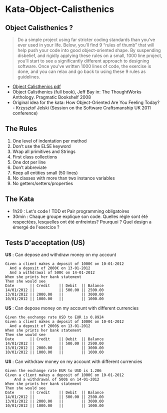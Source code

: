 # Kata-Object-Calisthenics


Object Calisthenics ?
---------

>Do a simple project using far stricter coding standards than you’ve ever used in your life.
>Below, you’ll find 9 “rules of thumb” that will help push your code into good object-oriented
>shape.
>By suspending disbelief, and rigidly applying these rules on a small, 1000 line project, you’ll
>start to see a significantly different approach to designing software. Once you’ve written 1000
>lines of code, the exercise is done, and you can relax and go back to using these 9 rules as
>guidelines.

-  [Object Calisthenics pdf](http://www.cs.helsinki.fi/u/luontola/tdd-2009/ext/ObjectCalisthenics.pdf)
-  Object Calisthenics (full book), Jeff Bay in: The ThoughtWorks Anthology.
Pragmatic Bookshelf 2008
-  Original idea for the kata: How Object-Oriented Are You Feeling Today? - Krzysztof Jelski (Session on the Software Craftsmanship UK 2011 conference)

The Rules
---------

1. One level of indentation per method
2. Don’t use the ELSE keyword
3. Wrap all primitives and Strings
4. First class collections
5. One dot per line
6. Don’t abbreviate
7. Keep all entities small (50 lines)
8. No classes with more than two instance variables
9. No getters/setters/properties

The Kata
---------
- 1h20 : Let's code ! TDD et Pair programming obligatoires
- 30min : Chaque groupe explique son code. Quelles règle sont été respectées, lesquelles ont été enfreintes? Pourquoi ? Quel design a émergé de l'exercice ?

Tests D'acceptation (US)
---------
**US** : Can depose and withdraw money on my account

```
Given a client makes a deposit of 1000€ on 10-01-2012
  And a deposit of 2000€ on 13-01-2012
  And a withdrawal of 500€ on 14-01-2012
When she prints her bank statement
Then she would see
Date       || Credit    || Debit  || Balance
14/01/2012 ||           || 500.00 || 2500.00
13/01/2012 || 2000.00   ||        || 3000.00
10/01/2012 || 1000.00   ||        || 1000.00
```

**US** : Can depose money on my account with different currencies

```
Given the exchange rate USD to EUR is 0.8924 
Given a client makes a deposit of 1000€ on 10-01-2012
  And a deposit of 2000$ on 13-01-2012
When she prints her bank statement
Then she would see
Date       || Credit    || Debit  || Balance
14/01/2012 ||           || 500.00 || 2500.00
13/01/2012 || 2000.00   ||        || 3000.00
10/01/2012 || 1000.00   ||        || 1000.00
```

**US** : Can withdraw money on my account with different currencies

```
Given the exchange rate EUR to USD is 1.206 
Given a client makes a deposit of 1000€ on 10-01-2012
    And a withdrawal of 500$ on 14-01-2012
When she prints her bank statement
Then she would see
Date       || Credit    || Debit  || Balance
14/01/2012 ||           || 500.00 || 2500.00
13/01/2012 || 2000.00   ||        || 3000.00
10/01/2012 || 1000.00   ||        || 1000.00
```
